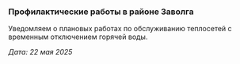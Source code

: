 ### Профилактические работы в районе Заволга

Уведомляем о плановых работах по обслуживанию теплосетей с временным отключением горячей воды.

_Дата: 22 мая 2025_
